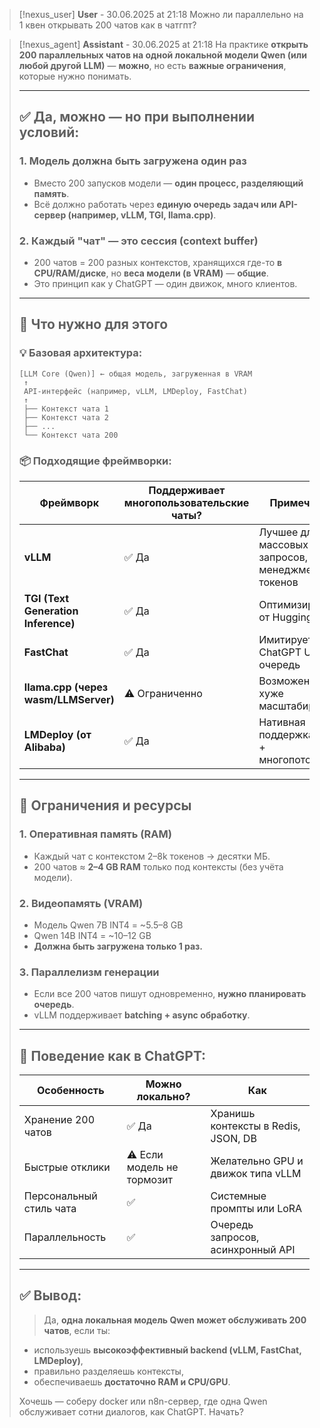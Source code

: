 >[!nexus_user] **User** - 30.06.2025 at 21:18
> Можно ли параллельно на 1 квен открывать 200 чатов как в чатгпт?
<!-- UID: e58fffc0-d630-4797-b23c-4cb93abd1476 -->




>[!nexus_agent] **Assistant** - 30.06.2025 at 21:18
> На практике **открыть 200 параллельных чатов на одной локальной модели Qwen (или любой другой LLM)** — **можно**, но есть **важные ограничения**, которые нужно понимать.
> 
> ---
> 
> ## ✅ Да, можно — но при выполнении условий:
> 
> ### 1. **Модель должна быть загружена один раз**
> - Вместо 200 запусков модели — **один процесс, разделяющий память**.
> - Всё должно работать через **единую очередь задач или API-сервер (например, vLLM, TGI, llama.cpp)**.
> 
> ### 2. **Каждый "чат" — это сессия (context buffer)**
> - 200 чатов = 200 разных контекстов, хранящихся где-то **в CPU/RAM/диске**, 
>  но **веса модели (в VRAM)** — **общие**.
> - Это принцип как у ChatGPT — один движок, много клиентов.
> 
> ---
> 
> ## 🧱 Что нужно для этого
> 
> ### 💡 Базовая архитектура:
> 
> ```
> [LLM Core (Qwen)] ← общая модель, загруженная в VRAM
>  ↑
>  API-интерфейс (например, vLLM, LMDeploy, FastChat)
>  ↑
>  ├── Контекст чата 1
>  ├── Контекст чата 2
>  ├── ...
>  └── Контекст чата 200
> ```
> 
> ### 📦 Подходящие фреймворки:
> 
> | Фреймворк | Поддерживает многопользовательские чаты? | Примечание |
> |----------|------------------------------------------|------------|
> | **vLLM** | ✅ Да | Лучшее для массовых запросов, с менеджментом токенов |
> | **TGI (Text Generation Inference)** | ✅ Да | Оптимизирован от HuggingFace |
> | **FastChat** | ✅ Да | Имитирует ChatGPT UI + очередь |
> | **llama.cpp (через wasm/LLMServer)** | ⚠️ Ограниченно | Возможен, но хуже масштабируется |
> | **LMDeploy (от Alibaba)** | ✅ Да | Нативная поддержка Qwen + многопоточность |
> 
> ---
> 
> ## 💾 Ограничения и ресурсы
> 
> ### 1. **Оперативная память (RAM)**
> - Каждый чат с контекстом 2–8k токенов → десятки МБ.
> - 200 чатов ≈ **2–4 GB RAM** только под контексты (без учёта модели).
> 
> ### 2. **Видеопамять (VRAM)**
> - Модель Qwen 7B INT4 = ~5.5–8 GB 
> - Qwen 14B INT4 = ~10–12 GB 
> - **Должна быть загружена только 1 раз.**
> 
> ### 3. **Параллелизм генерации**
> - Если все 200 чатов пишут одновременно, **нужно планировать очередь**.
> - vLLM поддерживает **batching + async обработку**.
> 
> ---
> 
> ## 🧠 Поведение как в ChatGPT:
> 
> | Особенность | Можно локально? | Как |
> |------------|------------------|-----|
> | Хранение 200 чатов | ✅ Да | Хранишь контексты в Redis, JSON, DB |
> | Быстрые отклики | ⚠️ Если модель не тормозит | Желательно GPU и движок типа vLLM |
> | Персональный стиль чата | ✅ | Системные промпты или LoRA |
> | Параллельность | ✅ | Очередь запросов, асинхронный API |
> 
> ---
> 
> ## ✅ Вывод:
> 
> > Да, **одна локальная модель Qwen может обслуживать 200 чатов**, 
> > если ты:
> - используешь **высокоэффективный backend (vLLM, FastChat, LMDeploy)**,
> - правильно разделяешь контексты,
> - обеспечиваешь **достаточно RAM и CPU/GPU**.
> 
> Хочешь — соберу docker или n8n-сервер, где одна Qwen обслуживает сотни диалогов, как ChatGPT. 
> Начать?
<!-- UID: 9bc5def6-7a9b-4c1a-bff6-55d3aeb59fe7 -->